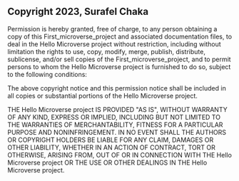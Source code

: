 ## Copyright 2023, Surafel Chaka
Permission is hereby granted, free of charge, to any person obtaining a copy of this First_microverse_project and associated documentation files, to deal in the Hello Microverse project without restriction, including without limitation the rights to use, copy, modify, merge, publish, distribute, sublicense, and/or sell copies of the First_microverse_project, and to permit persons to whom the Hello Microverse project is furnished to do so, subject to the following conditions:

The above copyright notice and this permission notice shall be included in all copies or substantial portions of the Hello Microverse project.

THE Hello Microverse project IS PROVIDED "AS IS", WITHOUT WARRANTY OF ANY KIND, EXPRESS OR IMPLIED, INCLUDING BUT NOT LIMITED TO THE WARRANTIES OF MERCHANTABILITY, FITNESS FOR A PARTICULAR PURPOSE AND NONINFRINGEMENT. IN NO EVENT SHALL THE AUTHORS OR COPYRIGHT HOLDERS BE LIABLE FOR ANY CLAIM, DAMAGES OR OTHER LIABILITY, WHETHER IN AN ACTION OF CONTRACT, TORT OR OTHERWISE, ARISING FROM, OUT OF OR IN CONNECTION WITH THE Hello Microverse project OR THE USE OR OTHER DEALINGS IN THE Hello Microverse project.
